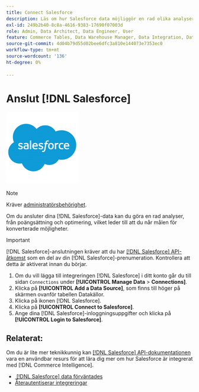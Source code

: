 ```yaml
---
title: Connect Salesforce
description: Läs om hur Salesforce data möjliggör en rad olika analyser, från poängsättning och optimering av leads till att nå era mål för konverterade möjligheter.
exl-id: 249b2b40-8c8a-4616-9383-17690f07003d
role: Admin, Data Architect, Data Engineer, User
feature: Commerce Tables, Data Warehouse Manager, Data Integration, Data Import/Export
source-git-commit: 4d04b79d55d02bee6dfc3a810e144073e7353ec0
workflow-type: tm+mt
source-wordcount: '136'
ht-degree: 0%

---
```


# Anslut [!DNL Salesforce]

![Salesforce-logotyp](../../../assets/Salesforce_Logo.png)

>[!NOTE]
>
>Kräver [administratörsbehörighet](../../../administrator/user-management/user-management.md).

Om du ansluter dina [!DNL Salesforce]-data kan du göra en rad analyser, från poängsättning och optimering, vilket leder till att du når målen för konverterade möjligheter.

>[!IMPORTANT]
>
>[!DNL Salesforce]-anslutningen kräver att du har [[!DNL Salesforce] API-åtkomst](../integrations/salesforce.md) som en del av din [!DNL Salesforce]-prenumeration. Kontrollera att detta är aktiverat innan du börjar.

1. Om du vill lägga till integreringen [!DNL Salesforce] i ditt konto går du till sidan `Connections` under **[!UICONTROL Manage Data** > **Connections]**.
1. Klicka på **[!UICONTROL Add a Data Source]**, som finns till höger på skärmen ovanför tabellen Datakällor.
1. Klicka på ikonen [!DNL Salesforce].
1. Klicka på **[!UICONTROL Connect to Salesforce]**.
1. Ange dina [!DNL Salesforce]-inloggningsuppgifter och klicka på **[!UICONTROL Login to Salesforce]**.

## Relaterat:

Om du är lite mer teknikkunnig kan [[!DNL Salesforce] API-dokumentationen](https://developer.salesforce.com/docs/atlas.en-us.api_rest.meta/api_rest/intro_what_is_rest_api.htm) vara en användbar resurs för att lära dig mer om hur Salesforce är integrerat med [!DNL Commerce Intelligence].

* [&#x200B; [!DNL Salesforce] data förväntades](../integrations/salesforce-data.md)
* [Återautentiserar integreringar](https://experienceleague.adobe.com/docs/commerce-knowledge-base/kb/how-to/mbi-reauthenticating-integrations.html)
